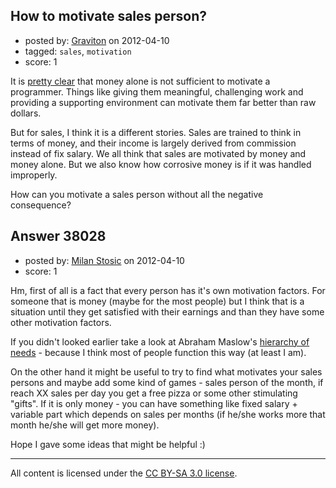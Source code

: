 ## How to motivate sales person?

- posted by: [Graviton](https://stackexchange.com/users/-1/85-graviton) on 2012-04-10
- tagged: `sales`, `motivation`
- score: 1

It is [pretty clear][1] that money alone is not sufficient to motivate a programmer. Things like giving them meaningful, challenging work and providing a supporting environment can motivate them far better than raw dollars.

But for sales, I think it is a different stories. Sales are trained to think in terms of money, and their income is largely derived from commission instead of fix salary. We all think that sales are motivated by money and money alone. But we also know how corrosive money is if it was handled improperly.  

How can you motivate a sales person without all the negative consequence?

  [1]: http://programmers.stackexchange.com/a/48885/468


## Answer 38028

- posted by: [Milan Stosic](https://stackexchange.com/users/-1/16904-milan-stosic) on 2012-04-10
- score: 1

<p>Hm, first of all is a fact that every person has it's own motivation factors. For someone that is money (maybe for the most people) but I think that is a situation until they get satisfied with their earnings and than they have some other motivation factors.</p>

<p>If you didn't looked earlier take a look at Abraham Maslow's <a href="http://en.wikipedia.org/wiki/Maslow%27s_hierarchy_of_needs" rel="nofollow">hierarchy of needs</a> - because I think most of people function this way (at least I am).</p>

<p>On the other hand it might be useful to try to find what motivates your sales persons and maybe add some kind of games - sales person of the month, if reach XX sales per day you get a free pizza or some other stimulating "gifts". If it is only money - you can have something like fixed salary + variable part which depends on sales per months (if he/she works more that month he/she will get more money).</p>

<p>Hope I gave some ideas that might be helpful :)</p>




---

All content is licensed under the [CC BY-SA 3.0 license](https://creativecommons.org/licenses/by-sa/3.0/).
